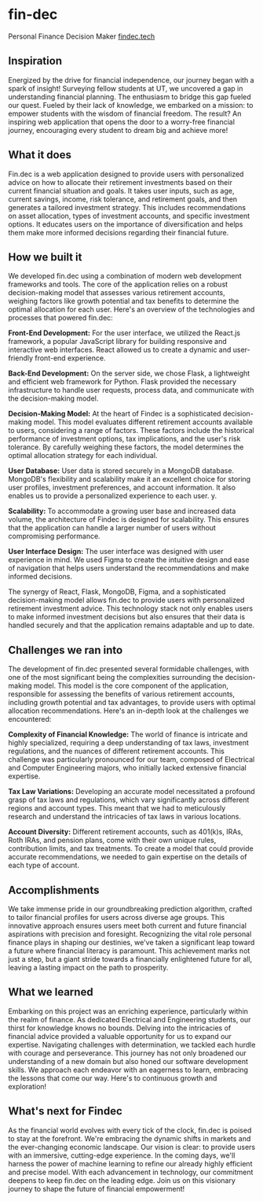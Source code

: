 # fin-dec
Personal Finance Decision Maker [findec.tech](https://findec.tech)

## Inspiration
Energized by the drive for financial independence, our journey began with a spark of insight! Surveying fellow students at UT, we uncovered a gap in understanding financial planning. The enthusiasm to bridge this gap fueled our quest. Fueled by their lack of knowledge, we embarked on a mission: to empower students with the wisdom of financial freedom. The result? An inspiring web application that opens the door to a worry-free financial journey, encouraging every student to dream big and achieve more!

## What it does
Fin.dec is a web application designed to provide users with personalized advice on how to allocate their retirement investments based on their current financial situation and goals. It takes user inputs, such as age, current savings, income, risk tolerance, and retirement goals, and then generates a tailored investment strategy. This includes recommendations on asset allocation, types of investment accounts, and specific investment options. It educates users on the importance of diversification and helps them make more informed decisions regarding their financial future.

## How we built it
We developed fin.dec using a combination of modern web development frameworks and tools. The core of the application relies on a robust decision-making model that assesses various retirement accounts, weighing factors like growth potential and tax benefits to determine the optimal allocation for each user. Here's an overview of the technologies and processes that powered fin.dec:

**Front-End Development:** For the user interface, we utilized the React.js framework, a popular JavaScript library for building responsive and interactive web interfaces. React allowed us to create a dynamic and user-friendly front-end experience.

**Back-End Development:** On the server side, we chose Flask, a lightweight and efficient web framework for Python. Flask provided the necessary infrastructure to handle user requests, process data, and communicate with the decision-making model.

**Decision-Making Model:** At the heart of Findec is a sophisticated decision-making model. This model evaluates different retirement accounts available to users, considering a range of factors. These factors include the historical performance of investment options, tax implications, and the user's risk tolerance. By carefully weighing these factors, the model determines the optimal allocation strategy for each individual.

**User Database:** User data is stored securely in a MongoDB database. MongoDB's flexibility and scalability make it an excellent choice for storing user profiles, investment preferences, and account information. It also enables us to provide a personalized experience to each user.
y.

**Scalability:** To accommodate a growing user base and increased data volume, the architecture of Findec is designed for scalability. This ensures that the application can handle a larger number of users without compromising performance.

**User Interface Design:** The user interface was designed with user experience in mind. We used Figma to create the intuitive design and ease of navigation that helps users understand the recommendations and make informed decisions.

The synergy of React, Flask, MongoDB, Figma, and a sophisticated decision-making model allows fin.dec to provide users with personalized retirement investment advice. This technology stack not only enables users to make informed investment decisions but also ensures that their data is handled securely and that the application remains adaptable and up to date.

## Challenges we ran into
The development of fin.dec presented several formidable challenges, with one of the most significant being the complexities surrounding the decision-making model. This model is the core component of the application, responsible for assessing the benefits of various retirement accounts, including growth potential and tax advantages, to provide users with optimal allocation recommendations. Here's an in-depth look at the challenges we encountered:

**Complexity of Financial Knowledge:** The world of finance is intricate and highly specialized, requiring a deep understanding of tax laws, investment regulations, and the nuances of different retirement accounts. This challenge was particularly pronounced for our team, composed of Electrical and Computer Engineering majors, who initially lacked extensive financial expertise.

**Tax Law Variations:** Developing an accurate model necessitated a profound grasp of tax laws and regulations, which vary significantly across different regions and account types. This meant that we had to meticulously research and understand the intricacies of tax laws in various locations.

**Account Diversity:** Different retirement accounts, such as 401(k)s, IRAs, Roth IRAs, and pension plans, come with their own unique rules, contribution limits, and tax treatments. To create a model that could provide accurate recommendations, we needed to gain expertise on the details of each type of account.

## Accomplishments
We take immense pride in our groundbreaking prediction algorithm, crafted to tailor financial profiles for users across diverse age groups. This innovative approach ensures users meet both current and future financial aspirations with precision and foresight. Recognizing the vital role personal finance plays in shaping our destinies, we've taken a significant leap toward a future where financial literacy is paramount. This achievement marks not just a step, but a giant stride towards a financially enlightened future for all, leaving a lasting impact on the path to prosperity.

## What we learned
Embarking on this project was an enriching experience, particularly within the realm of finance. As dedicated Electrical and Engineering students, our thirst for knowledge knows no bounds. Delving into the intricacies of financial advice provided a valuable opportunity for us to expand our expertise. Navigating challenges with determination, we tackled each hurdle with courage and perseverance. This journey has not only broadened our understanding of a new domain but also honed our software development skills. We approach each endeavor with an eagerness to learn, embracing the lessons that come our way. Here's to continuous growth and exploration!

## What's next for Findec
As the financial world evolves with every tick of the clock, fin.dec is poised to stay at the forefront. We're embracing the dynamic shifts in markets and the ever-changing economic landscape. Our vision is clear: to provide users with an immersive, cutting-edge experience.
In the coming days, we'll harness the power of machine learning to refine our already highly efficient and precise model. With each advancement in technology, our commitment deepens to keep fin.dec on the leading edge. Join us on this visionary journey to shape the future of financial empowerment!

